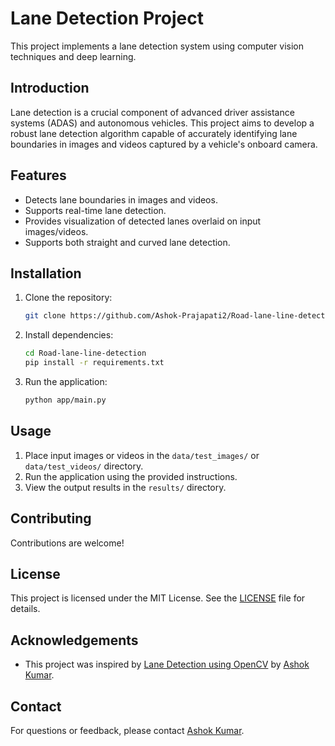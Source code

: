 # Lane Detection Project

This project implements a lane detection system using computer vision techniques and deep learning.

## Introduction

Lane detection is a crucial component of advanced driver assistance systems (ADAS) and autonomous vehicles. This project aims to develop a robust lane detection algorithm capable of accurately identifying lane boundaries in images and videos captured by a vehicle's onboard camera.

## Features

- Detects lane boundaries in images and videos.
- Supports real-time lane detection.
- Provides visualization of detected lanes overlaid on input images/videos.
- Supports both straight and curved lane detection.

## Installation

1. Clone the repository:

    ```bash
    git clone https://github.com/Ashok-Prajapati2/Road-lane-line-detection.git
    ```

2. Install dependencies:

    ```bash
    cd Road-lane-line-detection
    pip install -r requirements.txt
    ```

3. Run the application:

    ```bash
    python app/main.py
    ```

## Usage

1. Place input images or videos in the `data/test_images/` or `data/test_videos/` directory.
2. Run the application using the provided instructions.
3. View the output results in the `results/` directory.

## Contributing

Contributions are welcome! 

## License

This project is licensed under the MIT License. See the [LICENSE](LICENSE) file for details.

## Acknowledgements

- This project was inspired by [Lane Detection using OpenCV](https://github.com/Ashok-Prajapati2/Road-lane-line-detection.git) by [Ashok Kumar](https://github.com/Ashok-Prajapati2).


## Contact

For questions or feedback, please contact [Ashok Kumar](mailto:ap86963163@gmail.com).

